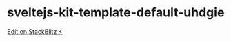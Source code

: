 # sveltejs-kit-template-default-uhdgie

[Edit on StackBlitz ⚡️](https://stackblitz.com/edit/sveltejs-kit-template-default-uhdgie)